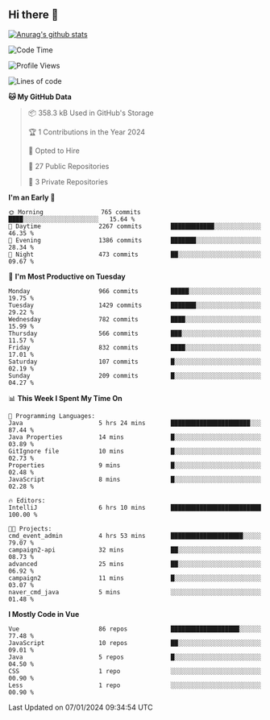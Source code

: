 ## Hi there 👋

[![Anurag's github stats](https://github-readme-stats.vercel.app/api?username=Songwonseok)](https://github.com/anuraghazra/github-readme-stats)



<!--START_SECTION:waka-->
![Code Time](http://img.shields.io/badge/Code%20Time-2%2C631%20hrs%2048%20mins-blue)

![Profile Views](http://img.shields.io/badge/Profile%20Views-2-blue)

![Lines of code](https://img.shields.io/badge/From%20Hello%20World%20I%27ve%20Written-34.8%20million%20lines%20of%20code-blue)

**🐱 My GitHub Data** 

> 📦 358.3 kB Used in GitHub's Storage 
 > 
> 🏆 1 Contributions in the Year 2024
 > 
> 💼 Opted to Hire
 > 
> 📜 27 Public Repositories 
 > 
> 🔑 3 Private Repositories 
 > 
**I'm an Early 🐤** 

```text
🌞 Morning                765 commits         ████░░░░░░░░░░░░░░░░░░░░░   15.64 % 
🌆 Daytime                2267 commits        ████████████░░░░░░░░░░░░░   46.35 % 
🌃 Evening                1386 commits        ███████░░░░░░░░░░░░░░░░░░   28.34 % 
🌙 Night                  473 commits         ██░░░░░░░░░░░░░░░░░░░░░░░   09.67 % 
```
📅 **I'm Most Productive on Tuesday** 

```text
Monday                   966 commits         █████░░░░░░░░░░░░░░░░░░░░   19.75 % 
Tuesday                  1429 commits        ███████░░░░░░░░░░░░░░░░░░   29.22 % 
Wednesday                782 commits         ████░░░░░░░░░░░░░░░░░░░░░   15.99 % 
Thursday                 566 commits         ███░░░░░░░░░░░░░░░░░░░░░░   11.57 % 
Friday                   832 commits         ████░░░░░░░░░░░░░░░░░░░░░   17.01 % 
Saturday                 107 commits         █░░░░░░░░░░░░░░░░░░░░░░░░   02.19 % 
Sunday                   209 commits         █░░░░░░░░░░░░░░░░░░░░░░░░   04.27 % 
```


📊 **This Week I Spent My Time On** 

```text
💬 Programming Languages: 
Java                     5 hrs 24 mins       ██████████████████████░░░   87.44 % 
Java Properties          14 mins             █░░░░░░░░░░░░░░░░░░░░░░░░   03.89 % 
GitIgnore file           10 mins             █░░░░░░░░░░░░░░░░░░░░░░░░   02.73 % 
Properties               9 mins              █░░░░░░░░░░░░░░░░░░░░░░░░   02.48 % 
JavaScript               8 mins              █░░░░░░░░░░░░░░░░░░░░░░░░   02.28 % 

🔥 Editors: 
IntelliJ                 6 hrs 10 mins       █████████████████████████   100.00 % 

🐱‍💻 Projects: 
cmd_event_admin          4 hrs 53 mins       ████████████████████░░░░░   79.07 % 
campaign2-api            32 mins             ██░░░░░░░░░░░░░░░░░░░░░░░   08.73 % 
advanced                 25 mins             ██░░░░░░░░░░░░░░░░░░░░░░░   06.92 % 
campaign2                11 mins             █░░░░░░░░░░░░░░░░░░░░░░░░   03.07 % 
naver_cmd_java           5 mins              ░░░░░░░░░░░░░░░░░░░░░░░░░   01.48 % 
```

**I Mostly Code in Vue** 

```text
Vue                      86 repos            ███████████████████░░░░░░   77.48 % 
JavaScript               10 repos            ██░░░░░░░░░░░░░░░░░░░░░░░   09.01 % 
Java                     5 repos             █░░░░░░░░░░░░░░░░░░░░░░░░   04.50 % 
CSS                      1 repo              ░░░░░░░░░░░░░░░░░░░░░░░░░   00.90 % 
Less                     1 repo              ░░░░░░░░░░░░░░░░░░░░░░░░░   00.90 % 
```




 Last Updated on 07/01/2024 09:34:54 UTC
<!--END_SECTION:waka-->
